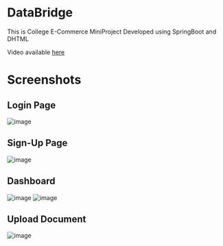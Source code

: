 # DataBridge
This is College E-Commerce MiniProject Developed using SpringBoot and DHTML

Video available [here](https://drive.google.com/file/d/1xD1uSdcyn1nZax0yI0niFawMHSiKXfSB/view)

# Screenshots

## Login Page
![image](https://user-images.githubusercontent.com/44437936/127855654-423805da-0a2b-495f-aaf6-4b3a30cd00dd.png)

## Sign-Up Page
![image](https://user-images.githubusercontent.com/44437936/127855550-2eb8614e-3e6a-49b2-afbe-3f840852918e.png)

## Dashboard
![image](https://user-images.githubusercontent.com/44437936/127855764-e98eff4e-5981-4c97-81bd-4d820f56bc86.png)
![image](https://user-images.githubusercontent.com/44437936/127855866-f7f5681f-759c-4215-8247-4feed74e8030.png)

## Upload Document
![image](https://user-images.githubusercontent.com/44437936/127856058-69c280f5-38dc-4c1c-969c-d49410ee11e2.png)
